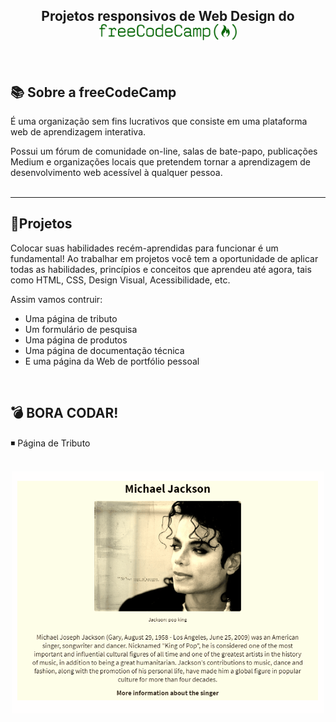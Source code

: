 <h2 align="center"> Projetos responsivos de Web Design do <br>
     <img width= '220' src="WEB%20Design%20Responsivos/.github/imagens/FreeCodeCamp.png">
</h2> <br>

## 📚 Sobre a freeCodeCamp

É uma organização sem fins lucrativos que consiste em uma plataforma web de aprendizagem interativa.

Possui um fórum de comunidade on-line, salas de bate-papo, publicações Medium e organizações locais que pretendem tornar a aprendizagem de desenvolvimento web acessível à qualquer pessoa.<br><br>

---
## 🚀Projetos

Colocar suas habilidades recém-aprendidas para funcionar é um fundamental! Ao trabalhar em projetos você tem a oportunidade de aplicar todas as habilidades, princípios e conceitos que aprendeu até agora, tais como HTML, CSS, Design Visual, Acessibilidade, etc.

Assim vamos contruir:

 - Uma página de tributo
 - Um formulário de pesquisa
 - Uma página de produtos
 - Uma página de documentação técnica
 - E uma página da Web de portfólio pessoal
  
<br> 

<h2>💣 BORA CODAR!</h2>
◾ Página de Tributo <br><br>
<p align="center">
  <img width= '500' src="WEB%20Design%20Responsivos/.github/gifts/Tributo.gif">
</p><br>




